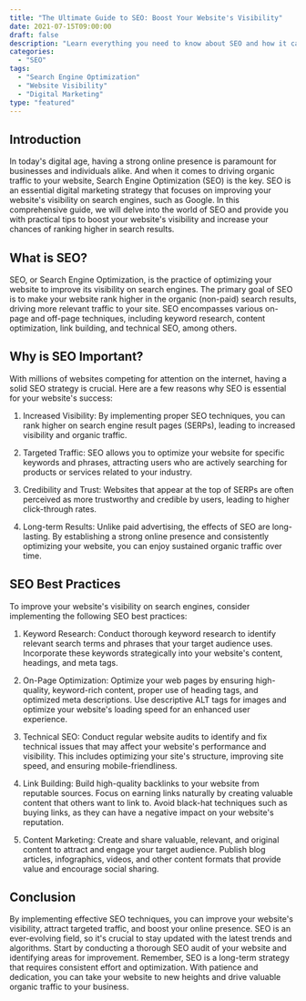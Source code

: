 ```yaml
---
title: "The Ultimate Guide to SEO: Boost Your Website's Visibility"
date: 2021-07-15T09:00:00
draft: false
description: "Learn everything you need to know about SEO and how it can improve your website's visibility on search engines."
categories:
  - "SEO"
tags:
  - "Search Engine Optimization"
  - "Website Visibility"
  - "Digital Marketing"
type: "featured"
---
```


## Introduction

In today's digital age, having a strong online presence is paramount for businesses and individuals alike. And when it comes to driving organic traffic to your website, Search Engine Optimization (SEO) is the key. SEO is an essential digital marketing strategy that focuses on improving your website's visibility on search engines, such as Google. In this comprehensive guide, we will delve into the world of SEO and provide you with practical tips to boost your website's visibility and increase your chances of ranking higher in search results.

## What is SEO?

SEO, or Search Engine Optimization, is the practice of optimizing your website to improve its visibility on search engines. The primary goal of SEO is to make your website rank higher in the organic (non-paid) search results, driving more relevant traffic to your site. SEO encompasses various on-page and off-page techniques, including keyword research, content optimization, link building, and technical SEO, among others.

## Why is SEO Important?

With millions of websites competing for attention on the internet, having a solid SEO strategy is crucial. Here are a few reasons why SEO is essential for your website's success:

1. Increased Visibility: By implementing proper SEO techniques, you can rank higher on search engine result pages (SERPs), leading to increased visibility and organic traffic.

2. Targeted Traffic: SEO allows you to optimize your website for specific keywords and phrases, attracting users who are actively searching for products or services related to your industry.

3. Credibility and Trust: Websites that appear at the top of SERPs are often perceived as more trustworthy and credible by users, leading to higher click-through rates.

4. Long-term Results: Unlike paid advertising, the effects of SEO are long-lasting. By establishing a strong online presence and consistently optimizing your website, you can enjoy sustained organic traffic over time.

## SEO Best Practices

To improve your website's visibility on search engines, consider implementing the following SEO best practices:

1. Keyword Research: Conduct thorough keyword research to identify relevant search terms and phrases that your target audience uses. Incorporate these keywords strategically into your website's content, headings, and meta tags.

2. On-Page Optimization: Optimize your web pages by ensuring high-quality, keyword-rich content, proper use of heading tags, and optimized meta descriptions. Use descriptive ALT tags for images and optimize your website's loading speed for an enhanced user experience.

3. Technical SEO: Conduct regular website audits to identify and fix technical issues that may affect your website's performance and visibility. This includes optimizing your site's structure, improving site speed, and ensuring mobile-friendliness.

4. Link Building: Build high-quality backlinks to your website from reputable sources. Focus on earning links naturally by creating valuable content that others want to link to. Avoid black-hat techniques such as buying links, as they can have a negative impact on your website's reputation.

5. Content Marketing: Create and share valuable, relevant, and original content to attract and engage your target audience. Publish blog articles, infographics, videos, and other content formats that provide value and encourage social sharing.

## Conclusion

By implementing effective SEO techniques, you can improve your website's visibility, attract targeted traffic, and boost your online presence. SEO is an ever-evolving field, so it's crucial to stay updated with the latest trends and algorithms. Start by conducting a thorough SEO audit of your website and identifying areas for improvement. Remember, SEO is a long-term strategy that requires consistent effort and optimization. With patience and dedication, you can take your website to new heights and drive valuable organic traffic to your business.
